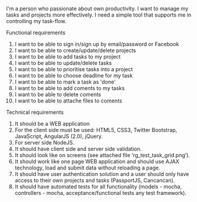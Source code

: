 I'm a person who passionate about own productivity.
I want to manage my tasks and projects more effectively.
I need a simple tool that supports me in controlling my task-flow. 

Functional requirements

1. I want to be able to sign in/sign up by email/password or Facebook
2. I want to be able to create/update/delete projects 
3. I want to be able to add tasks to my project 
4. I want to be able to update/delete tasks 
5. I want to be able to prioritise tasks into a project 
6. I want to be able to choose deadline for my task 
7. I want to be able to mark a task as 'done' 
8. I want to be able to add coments to my tasks 
9. I want to be able to delete coments 
10. I want to be able to attache files to coments 

Technical requirements

1. It should be a WEB application 
2. For the client side must be used: HTML5, CSS3, Twitter Bootstrap, JavaScript, AngularJS (2.0), jQuery. 
3. For server side NodeJS. 
4. It should have client side and server side validation. 
5. It should look like on screens (see attached file ‘rg_test_task_grid.png’). 
6. It should work like one page WEB application and should use AJAX technology, load and submit data without reloading a page. 
7. It should have user authentication solution and a user should only have access to their own projects and tasks (PassportJS, Cancancan). 
8. It should have automated tests for all functionality (models - mocha, controllers - mocha, acceptance/functional tests any test framework).
